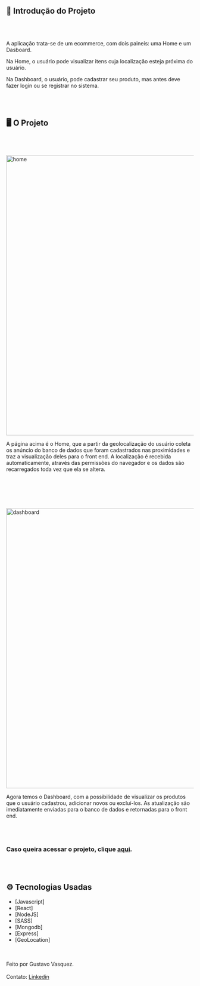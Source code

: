 ## 📄 Introdução do Projeto
<br/><br/>

A aplicação trata-se de um ecommerce, com dois paineis: uma Home e um Dasboard.

Na Home, o usuário pode visualizar itens cuja localização esteja próxima do usuário.

Na Dashboard, o usuário, pode cadastrar seu produto, mas antes deve fazer login ou se registrar no sistema.

<br/><br/>
## 🖥 O Projeto
<br/><br/>


 <img src="https://user-images.githubusercontent.com/78443398/150017057-696d3088-d642-4783-83ca-84998cd72403.png" alt="home" width="750">

A página acima é o Home, que a partir da geolocalização do usuário coleta os anúncio do banco de dados que foram cadastrados nas proximidades e traz a visualização deles para o front end.
A localização é recebida automaticamente, através das permissões do navegador e os dados são recarregados toda vez que ela se altera.


<br/><br/>
<br/><br/>

<img src="https://user-images.githubusercontent.com/78443398/150017635-96d60f1d-d700-476d-9f9f-c34426077fe4.png" alt="dashboard" width="750">

Agora temos o Dashboard, com a possibilidade de visualizar os produtos que o usuário cadastrou, adicionar novos ou excluí-los.
As atualização são imediatamente enviadas para o banco de dados e retornadas para o front end.

<br/><br/>
### Caso queira acessar o projeto, clique [aqui](https://app-local-commerce.netlify.app/).
<br/><br/>
## ⚙ Tecnologias Usadas

- [Javascript]
- [React]
- [NodeJS]
- [SASS]
- [Mongodb]
- [Express]
- [GeoLocation]


<br/><br/>
Feito por Gustavo Vasquez.<br/><br/>
Contato: [Linkedin](https://www.linkedin.com/in/gustavo-vasquez-480753143/)
